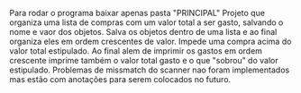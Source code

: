 Para rodar o programa baixar apenas pasta "PRINCIPAL"
Projeto que organiza uma lista de compras com um valor total a ser gasto, salvando o nome e vaor dos objetos.
Salva os objetos dentro de uma lista e ao final organiza eles em ordem crescentes de valor.
Impede uma compra acima do valor total estipulado.
Ao final alem de imprimir os gastos em ordem crescente imprime também o valor total gasto e o que "sobrou" do valor estipulado.
Problemas de missmatch do scanner nao foram implementados mas estão com anotações para serem colocados no futuro.
